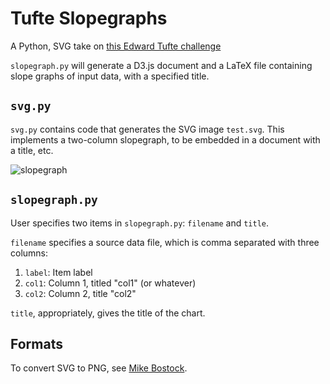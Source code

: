 Tufte Slopegraphs
=================

A Python, SVG take on [this Edward Tufte
challenge](http://www.edwardtufte.com/bboard/q-and-a-fetch-msg?msg_id=0003nk)

`slopegraph.py` will generate a D3.js document and a LaTeX file containing
slope graphs of input data, with a specified title.

`svg.py`
--------
`svg.py` contains code that generates the SVG image `test.svg`. This
implements a two-column slopegraph, to be embedded in a document with
a title, etc.

![slopegraph](https://raw2.github.com/mhlinder/tufte-slopegraph/master/test.png)

`slopegraph.py`
---------------
User specifies two items in `slopegraph.py`: `filename` and `title`.

`filename` specifies a source data file, which is comma separated with three
columns:

1. `label`: Item label
2. `col1`: Column 1, titled "col1" (or whatever)
3. `col2`: Column 2, title "col2"

`title`, appropriately, gives the title of the chart.

Formats
-------
To convert SVG to PNG, see [Mike
Bostock](http://bl.ocks.org/mbostock/6466603).
